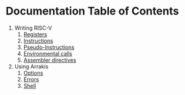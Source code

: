 # Documentation Table of Contents

1. Writing RISC-V
    1. [Registers](./regs.md)
    1. [Instructions](./instr.md)
    2. [Pseudo-Instructions](./instr.md)
    3. [Environmental calls](./ecall.md)
    4. [Assembler directives](./directives.md)
2. Using Arrakis
    1. [Options](./options.md)
    2. [Errors](./errors.md)
    3. [Shell](./shell.md)
